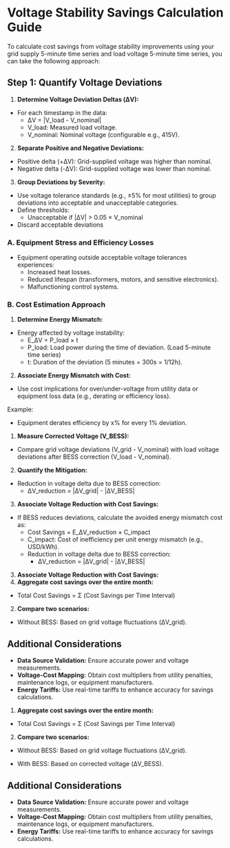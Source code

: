 # Voltage Stability Savings Calculation Guide

To calculate cost savings from voltage stability improvements using your grid supply 5-minute time series and load voltage 5-minute time series, you can take the following approach:

## Step 1: Quantify Voltage Deviations

1. **Determine Voltage Deviation Deltas (ΔV):**

- For each timestamp in the data:
  - ΔV = |V_load - V_nominal|
  - V_load: Measured load voltage.
  - V_nominal: Nominal voltage (configurable e.g., 415V).

2. **Separate Positive and Negative Deviations:**

- Positive delta (+ΔV): Grid-supplied voltage was higher than nominal.
- Negative delta (-ΔV): Grid-supplied voltage was lower than nominal.

3. **Group Deviations by Severity:**

- Use voltage tolerance standards (e.g., ±5% for most utilities) to group deviations into acceptable and unacceptable categories.
- Define thresholds:
  - Unacceptable if |ΔV| > 0.05 × V_nominal
- Discard acceptable deviations

### A. Equipment Stress and Efficiency Losses

- Equipment operating outside acceptable voltage tolerances experiences:
  - Increased heat losses.
  - Reduced lifespan (transformers, motors, and sensitive electronics).
  - Malfunctioning control systems.

### B. Cost Estimation Approach

1. **Determine Energy Mismatch:**

- Energy affected by voltage instability:
  - E_ΔV = P_load × t
  - P_load: Load power during the time of deviation. (Load 5-minute time series)
  - t: Duration of the deviation (5 minutes = 300s = 1/12h).

2. **Associate Energy Mismatch with Cost:**

- Use cost implications for over/under-voltage from utility data or equipment loss data (e.g., derating or efficiency loss).

Example:

- Equipment derates efficiency by x% for every 1% deviation.

1. **Measure Corrected Voltage (V_BESS):**

- Compare grid voltage deviations (V_grid - V_nominal) with load voltage deviations after BESS correction (V_load - V_nominal).

2. **Quantify the Mitigation:**

- Reduction in voltage delta due to BESS correction:
  - ΔV_reduction = |ΔV_grid| - |ΔV_BESS|

3. **Associate Voltage Reduction with Cost Savings:**

- If BESS reduces deviations, calculate the avoided energy mismatch cost as:
  - Cost Savings = E_ΔV_reduction × C_impact
  - C_impact: Cost of inefficiency per unit energy mismatch (e.g., USD/kWh).
  - Reduction in voltage delta due to BESS correction:
    - ΔV_reduction = |ΔV_grid| - |ΔV_BESS|

3. **Associate Voltage Reduction with Cost Savings:**
1. **Aggregate cost savings over the entire month:**

- Total Cost Savings = Σ (Cost Savings per Time Interval)

2. **Compare two scenarios:**

- Without BESS: Based on grid voltage fluctuations (ΔV_grid).

## Additional Considerations

- **Data Source Validation:** Ensure accurate power and voltage measurements.
- **Voltage-Cost Mapping:** Obtain cost multipliers from utility penalties, maintenance logs, or equipment manufacturers.
- **Energy Tariffs:** Use real-time tariffs to enhance accuracy for savings calculations.

1. **Aggregate cost savings over the entire month:**

- Total Cost Savings = Σ (Cost Savings per Time Interval)

2. **Compare two scenarios:**

- Without BESS: Based on grid voltage fluctuations (ΔV_grid).

- With BESS: Based on corrected voltage (ΔV_BESS).

## Additional Considerations

- **Data Source Validation:** Ensure accurate power and voltage measurements.
- **Voltage-Cost Mapping:** Obtain cost multipliers from utility penalties, maintenance logs, or equipment manufacturers.
- **Energy Tariffs:** Use real-time tariffs to enhance accuracy for savings calculations.
